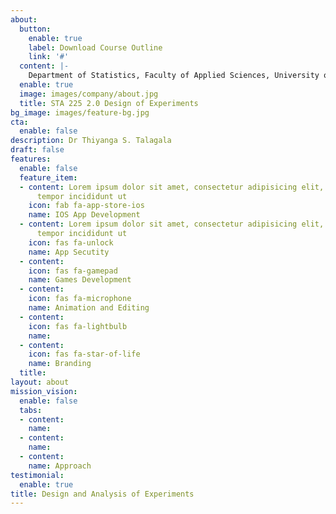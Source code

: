 ```yaml
---
about: 
  button:
    enable: true
    label: Download Course Outline
    link: '#'
  content: |-
    Department of Statistics, Faculty of Applied Sciences, University of Sri Jayewardenepura
  enable: true
  image: images/company/about.jpg
  title: STA 225 2.0 Design of Experiments
bg_image: images/feature-bg.jpg
cta:
  enable: false
description: Dr Thiyanga S. Talagala
draft: false
features:
  enable: false
  feature_item:
  - content: Lorem ipsum dolor sit amet, consectetur adipisicing elit, sed do eiusmod
      tempor incididunt ut
    icon: fab fa-app-store-ios
    name: IOS App Development
  - content: Lorem ipsum dolor sit amet, consectetur adipisicing elit, sed do eiusmod
      tempor incididunt ut
    icon: fas fa-unlock
    name: App Secutity
  - content: 
    icon: fas fa-gamepad
    name: Games Development
  - content: 
    icon: fas fa-microphone
    name: Animation and Editing
  - content: 
    icon: fas fa-lightbulb
    name: 
  - content: 
    icon: fas fa-star-of-life
    name: Branding
  title: 
layout: about
mission_vision:
  enable: false
  tabs:
  - content: 
    name: 
  - content: 
    name: 
  - content: 
    name: Approach
testimonial:
  enable: true
title: Design and Analysis of Experiments
---
```


